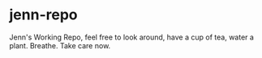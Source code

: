 # jenn-repo
Jenn's Working Repo, feel free to look around, have a cup of tea, water a plant. Breathe. Take care now.
